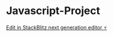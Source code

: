 # Javascript-Project

[Edit in StackBlitz next generation editor ⚡️](https://stackblitz.com/~/github.com/kuldeep-jadeja/Javascript-Project)